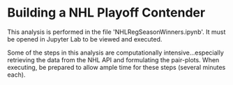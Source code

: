 # Building a NHL Playoff Contender

This analysis is performed in the file 'NHLRegSeasonWinners.ipynb'.  It must be opened in Jupyter Lab to be viewed and executed.

Some of the steps in this analysis are computationally intensive...especially retrieving the data from the NHL API and formulating the pair-plots.  When executing, be prepared to allow ample time for these steps (several minutes each).
